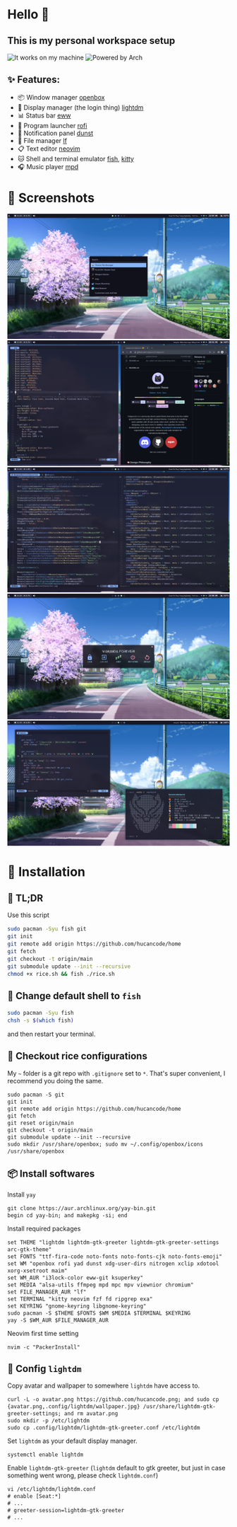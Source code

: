 # Hello 👋 

## This is my personal workspace setup
![It works on my machine](https://shields.io/badge/works_on-my_machine-black?style=for-the-badge&logo=gnome-terminal&logoColor=F0F0F0) 
![Powered by Arch](https://shields.io/badge/powered_by-arch-skyblue?style=for-the-badge&logo=arch-linux&logoColor=F0F0F0)

## ✨ Features:
- 📦 Window manager [openbox](https://wiki.archlinux.org/title/openbox)
- 🔑 Display manager (the login thing) [lightdm](https://wiki.archlinux.org/title/lightdm)
- 📊 Status bar [eww](https://github.com/elkowar/eww)
- 🚀 Program launcher [rofi](https://wiki.archlinux.org/title/rofi)
- 🔔 Notification panel [dunst](https://wiki.archlinux.org/title/dunst)
- 📂 File manager [lf](https://github.com/gokcehan/lf)
- 📋 Text editor [neovim](https://neovim.io/)
- 🐱 Shell and terminal emulator [fish](https://wiki.archlinux.org/title/fish), [kitty](https://wiki.archlinux.org/title/Kitty)
- 🎧 Music player [mpd](https://wiki.archlinux.org/title/Music_Player_Daemon)
# 👀 Screenshots
![](Pictures/Screenshots/1.png)
![](Pictures/Screenshots/2.png)
![](Pictures/Screenshots/3.png)
![](Pictures/Screenshots/4.png)
![](Pictures/Screenshots/5.png)
# 🚀 Installation
## 🐌 TL;DR
Use this script 
```bash
sudo pacman -Syu fish git
git init
git remote add origin https://github.com/hucancode/home
git fetch
git checkout -t origin/main
git submodule update --init --recursive
chmod +x rice.sh && fish ./rice.sh
```
## 🐚 Change default shell to `fish`
```bash
sudo pacman -Syu fish
chsh -s $(which fish)
```
and then restart your terminal.
## 🌾 Checkout rice configurations
My `~` folder is a git repo with `.gitignore` set to `*`. That's super convenient, I recommend you doing the same.
```fish
sudo pacman -S git
git init
git remote add origin https://github.com/hucancode/home
git fetch
git reset origin/main
git checkout -t origin/main
git submodule update --init --recursive
sudo mkdir /usr/share/openbox; sudo mv ~/.config/openbox/icons /usr/share/openbox
```
## 📦 Install softwares
Install `yay`
```fish
git clone https://aur.archlinux.org/yay-bin.git
begin cd yay-bin; and makepkg -si; end
```
Install required packages
```fish
set THEME "lightdm lightdm-gtk-greeter lightdm-gtk-greeter-settings arc-gtk-theme"
set FONTS "ttf-fira-code noto-fonts noto-fonts-cjk noto-fonts-emoji"
set WM "openbox rofi yad dunst xdg-user-dirs nitrogen xclip xdotool xorg-xsetroot maim"
set WM_AUR "i3lock-color eww-git ksuperkey"
set MEDIA "alsa-utils ffmpeg mpd mpc mpv viewnior chromium"
set FILE_MANAGER_AUR "lf"
set TERMINAL "kitty neovim fzf fd ripgrep exa"
set KEYRING "gnome-keyring libgnome-keyring"
sudo pacman -S $THEME $FONTS $WM $MEDIA $TERMINAL $KEYRING
yay -S $WM_AUR $FILE_MANAGER_AUR
```
Neovim first time setting
```fish
nvim -c "PackerInstall"
```
## 🔑 Config `lightdm`
Copy avatar and wallpaper to somewhere `lightdm` have access to.
```fish
curl -L -o avatar.png https://github.com/hucancode.png; and sudo cp {avatar.png,.config/lightdm/wallpaper.jpg} /usr/share/lightdm-gtk-greeter-settings; and rm avatar.png
sudo mkdir -p /etc/lightdm
sudo cp .config/lightdm/lightdm-gtk-greeter.conf /etc/lightdm
```
Set `lightdm` as your default display manager.
```fish
systemctl enable lightdm
```
Enable `lightdm-gtk-greeter` (`lightdm` default to gtk greeter, but just in case something went wrong, please check `lightdm.conf`)
```fish
vi /etc/lightdm/lightdm.conf
# enable [Seat:*]
# ...
# greeter-session=lightdm-gtk-greeter
# ...
```
